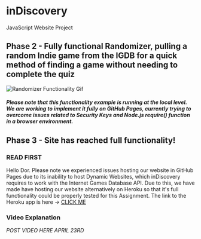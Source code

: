 # inDiscovery
JavaScript Website Project

## Phase 2 - Fully functional Randomizer, pulling a random Indie game from the IGDB for a quick method of finding a game without needing to complete the quiz

![Randomizer Functionality Gif](https://s6.gifyu.com/images/bpIoB.gif)
##### *Please note that this functionality example is running at the local level. We are working to implement it fully on GitHub Pages, currently trying to overcome issues related to Security Keys and Node.js require() function in a browser environment.*

## Phase 3 - Site has reached full functionality!

### READ FIRST
Hello Dor. Please note we experienced issues hosting our website in GitHub Pages due to its inability to host Dynamic Websites, which inDiscovery requires to work with the Internet Games Database API. Due to this, we have made have hosting our website alternatively on Heroku so that it's full functionality could be properly tested for this Assignment. The link to the Heroku app is here -> [CLICK ME](https://indiscovery-fcd1718b8d25.herokuapp.com/index.html)

### Video Explanation

*POST VIDEO HERE APRIL 23RD*
